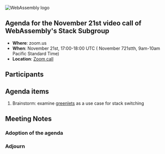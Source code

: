 ![WebAssembly logo](/images/WebAssembly.png)

## Agenda for the November 21st video call of WebAssembly's Stack Subgroup

- **Where**: zoom.us
- **When**:  November 21st, 17:00-18:00 UTC ( November 721stth, 9am-10am Pacific Standard Time)
- **Location**: [Zoom call](https://zoom.us/j/91846860726?pwd=NVVNVmpvRVVFQkZTVzZ1dTFEcXgrdz09)


## Participants


## Agenda items

1. Brainstorm: examine [greenlets](https://github.com/python-greenlet/greenlet) as a use case for stack switching


## Meeting Notes

### Adoption of the agenda

### Adjourn
